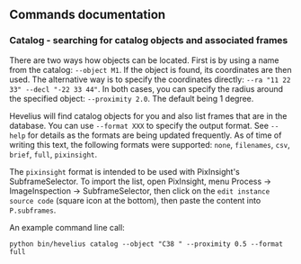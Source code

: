 ## Commands documentation

### Catalog - searching for catalog objects and associated frames

There are two ways how objects can be located. First is by using a name from the
catalog: `--object M1`. If the object is found, its coordinates are then used.
The alternative way is to specify the coordinates directly:
`--ra "11 22 33" --decl "-22 33 44"`. In both cases, you can specify the radius
around the specified object: `--proximity 2.0`. The default being 1 degree.

Hevelius will find catalog objects for you and also list frames that are in the
database. You can use `--format XXX` to specify the output format. See `--help`
for details as the formats are being updated frequently. As of time of writing
this text, the following formats were supported: `none`, `filenames`, `csv`,
`brief`, `full`, `pixinsight`.

The `pixinsight` format is intended to be used with PixInsight's
SubframeSelector. To import the list, open PixInsight, menu Process ->
ImageInspection -> SubframeSelector, then click on the `edit instance source code`
(square icon at the bottom), then paste the content into `P.subframes`.

An example command line call:

```python bin/hevelius catalog --object "C38 " --proximity 0.5 --format full```
